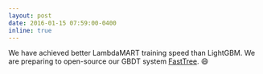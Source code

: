 ```yaml
---
layout: post
date: 2016-01-15 07:59:00-0400
inline: true
---
```


We have achieved better LambdaMART training speed than LightGBM. We are preparing to open-source our GBDT system [FastTree](/projects/fasttree/). :smile:
